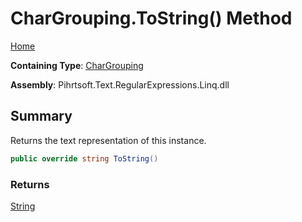 # CharGrouping\.ToString\(\) Method

[Home](../../../../../../README.md)

**Containing Type**: [CharGrouping](../README.md)

**Assembly**: Pihrtsoft\.Text\.RegularExpressions\.Linq\.dll

## Summary

Returns the text representation of this instance\.

```csharp
public override string ToString()
```

### Returns

[String](https://docs.microsoft.com/en-us/dotnet/api/system.string)

